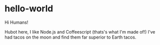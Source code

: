 # hello-world

Hi Humans!

Hubot here, I like Node.js and Coffeescript (thats's what I'm made of!)
I've had tacos on the moon and find them far superior to Earth tacos.
